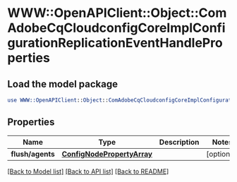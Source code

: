 # WWW::OpenAPIClient::Object::ComAdobeCqCloudconfigCoreImplConfigurationReplicationEventHandleProperties

## Load the model package
```perl
use WWW::OpenAPIClient::Object::ComAdobeCqCloudconfigCoreImplConfigurationReplicationEventHandleProperties;
```

## Properties
Name | Type | Description | Notes
------------ | ------------- | ------------- | -------------
**flush/agents** | [**ConfigNodePropertyArray**](ConfigNodePropertyArray.md) |  | [optional] 

[[Back to Model list]](../README.md#documentation-for-models) [[Back to API list]](../README.md#documentation-for-api-endpoints) [[Back to README]](../README.md)


